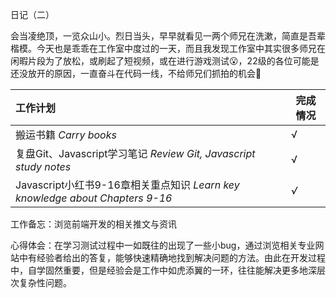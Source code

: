 日记（二）

​		会当凌绝顶，一览众山小。烈日当头，早早就看见一两个师兄在洗漱，简直是吾辈楷模。今天也是乖乖在工作室中度过的一天，而且我发现工作室中其实很多师兄在闲暇片段为了放松，或刷起了短视频，或在进行游戏测试😮，22级的各位可能是还没放开的原因，一直奋斗在代码一线，不给师兄们抓拍的机会🤔

| 工作计划                                                     | 完成情况 |
| :----------------------------------------------------------- | -------- |
| 搬运书籍   *Carry books*                                     | √        |
| 复盘Git、Javascript学习笔记   *Review Git, Javascript study notes* | √        |
| Javascript小红书9-16章相关重点知识   *Learn key knowledge about Chapters 9-16* | *√*      |

工作备忘：浏览前端开发的相关推文与资讯

心得体会：在学习测试过程中一如既往的出现了一些小bug，通过浏览相关专业网站中有经验者给出的答复，能够快速精确地找到解决问题的方法。由此在开发过程中，自学固然重要，但是经验会是工作中如虎添翼的一环，往往能解决更多地深层次复杂性问题。